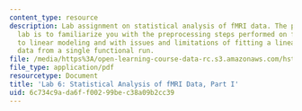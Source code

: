 ```yaml
---
content_type: resource
description: Lab assignment on statistical analysis of fMRI data. The purpose of this
  lab is to familiarize you with the preprocessing steps performed on fMR images prior
  to linear modeling and with issues and limitations of fitting a linear model to
  data from a single functional run.
file: /media/https%3A/open-learning-course-data-rc.s3.amazonaws.com/hst-583-functional-magnetic-resonance-imaging-data-acquisition-and-analysis-fall-2008/6c734c9ada6ff00299bec38a09b2cc39_lab6a.pdf
file_type: application/pdf
resourcetype: Document
title: 'Lab 6: Statistical Analysis of fMRI Data, Part I'
uid: 6c734c9a-da6f-f002-99be-c38a09b2cc39
---
```

